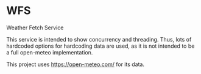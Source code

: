 # WFS
Weather Fetch Service

This service is intended to show concurrency and threading. Thus, lots of hardcoded options for hardcoding data are used, as it is not intended to be a full open-meteo implementation.

This project uses https://open-meteo.com/ for its data.